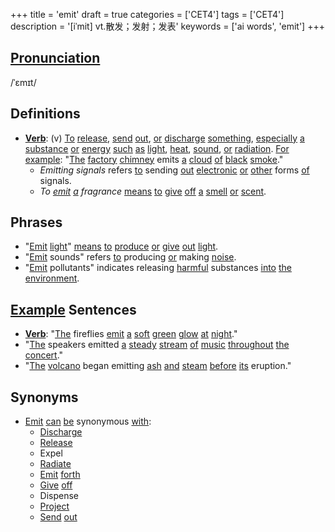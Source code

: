 +++
title = 'emit'
draft = true
categories = ['CET4']
tags = ['CET4']
description = '[iˈmit] vt.散发；发射；发表'
keywords = ['ai words', 'emit']
+++

## [Pronunciation](/post/pronunciation/)
/ˈɛmɪt/

## Definitions
- **[Verb](/post/verb/)**: (v) [To](/post/to/) [release](/post/release/), [send](/post/send/) [out](/post/out/), [or](/post/or/) [discharge](/post/discharge/) [something](/post/something/), [especially](/post/especially/) [a](/post/a/) [substance](/post/substance/) [or](/post/or/) [energy](/post/energy/) [such](/post/such/) [as](/post/as/) [light](/post/light/), [heat](/post/heat/), [sound](/post/sound/), [or](/post/or/) [radiation](/post/radiation/). [For](/post/for/) [example](/post/example/): "[The](/post/the/) [factory](/post/factory/) [chimney](/post/chimney/) emits [a](/post/a/) [cloud](/post/cloud/) [of](/post/of/) [black](/post/black/) [smoke](/post/smoke/)."
  - _Emitting signals_ refers [to](/post/to/) sending [out](/post/out/) [electronic](/post/electronic/) [or](/post/or/) [other](/post/other/) forms [of](/post/of/) signals.
  - _To [emit](/post/emit/) [a](/post/a/) fragrance_ [means](/post/means/) [to](/post/to/) [give](/post/give/) [off](/post/off/) [a](/post/a/) [smell](/post/smell/) [or](/post/or/) [scent](/post/scent/).
  
## Phrases
- "[Emit](/post/emit/) [light](/post/light/)" [means](/post/means/) [to](/post/to/) [produce](/post/produce/) [or](/post/or/) [give](/post/give/) [out](/post/out/) [light](/post/light/).
- "[Emit](/post/emit/) sounds" refers [to](/post/to/) producing [or](/post/or/) making [noise](/post/noise/).
- "[Emit](/post/emit/) pollutants" indicates releasing [harmful](/post/harmful/) substances [into](/post/into/) [the](/post/the/) [environment](/post/environment/).

## [Example](/post/example/) Sentences
- **[Verb](/post/verb/)**: "[The](/post/the/) fireflies [emit](/post/emit/) [a](/post/a/) [soft](/post/soft/) [green](/post/green/) [glow](/post/glow/) [at](/post/at/) [night](/post/night/)."
- "[The](/post/the/) speakers emitted [a](/post/a/) [steady](/post/steady/) [stream](/post/stream/) [of](/post/of/) [music](/post/music/) [throughout](/post/throughout/) [the](/post/the/) [concert](/post/concert/)."
- "[The](/post/the/) [volcano](/post/volcano/) began emitting [ash](/post/ash/) [and](/post/and/) [steam](/post/steam/) [before](/post/before/) [its](/post/its/) eruption."

## Synonyms
- [Emit](/post/emit/) [can](/post/can/) [be](/post/be/) synonymous [with](/post/with/):
  - [Discharge](/post/discharge/)
  - [Release](/post/release/)
  - Expel
  - [Radiate](/post/radiate/)
  - [Emit](/post/emit/) [forth](/post/forth/)
  - [Give](/post/give/) [off](/post/off/)
  - Dispense
  - [Project](/post/project/)
  - [Send](/post/send/) [out](/post/out/)
